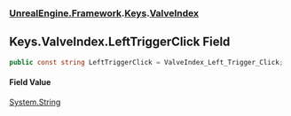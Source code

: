 ### [UnrealEngine.Framework](UnrealEngine_Framework.md 'UnrealEngine.Framework').[Keys](Keys.md 'UnrealEngine.Framework.Keys').[ValveIndex](Keys_ValveIndex.md 'UnrealEngine.Framework.Keys.ValveIndex')
## Keys.ValveIndex.LeftTriggerClick Field
```csharp
public const string LeftTriggerClick = ValveIndex_Left_Trigger_Click;
```
#### Field Value
[System.String](https://docs.microsoft.com/en-us/dotnet/api/System.String 'System.String')
